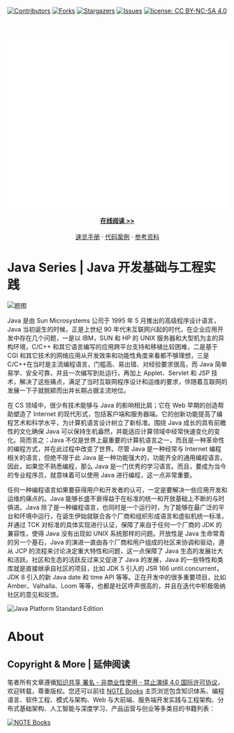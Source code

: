 [![Contributors][contributors-shield]][contributors-url]
[![Forks][forks-shield]][forks-url]
[![Stargazers][stars-shield]][stars-url]
[![Issues][issues-shield]][issues-url]
[![license: CC BY-NC-SA 4.0](https://img.shields.io/badge/license-CC%20BY--NC--SA%204.0-lightgrey.svg)][license-url]

<!-- PROJECT LOGO -->
<br />
<p align="center">
  <a href="https://github.com/wx-chevalier/Java-Series">
    <img src="header.svg" alt="Logo" style="width: 100vw;height: 400px" />
  </a>

  <p align="center">
    <a href="https://ng-tech.icu/Java-Series"><strong>在线阅读 >> </strong></a>
    <br />
    <br />
    <a href="https://github.com/wx-chevalier/Awesome-CheatSheets">速览手册</a>
    ·
    <a href="./examples">代码案例</a>
    ·
    <a href="https://github.com/wx-chevalier/Awesome-Lists">参考资料</a>

  </p>
</p>

<!-- ABOUT THE PROJECT -->

# Java Series | Java 开发基础与工程实践

![题图](https://i.postimg.cc/NMZrqkFd/image.png)

Java 是由 Sun Microsystems 公司于 1995 年 5 月推出的高级程序设计语言，Java 当初诞生的时候，正是上世纪 90 年代末互联网兴起的时代，在企业应用开发中存在几个问题，一是以 IBM，SUN 和 HP 的 UNIX 服务器和大型机为主的异构环境，C/C++ 和其它语言编写的应用跨平台支持和移植比较困难，二是基于 CGI 和其它技术的网络应用从开发效率和功能性角度来看都不够理想，三是 C/C++在当时是主流编程语言，门槛高、易出错、对经验要求很高，而 Java 简单易学、安全可靠，并且一次编写到处运行，再加上 Applet、Servlet 和 JSP 技术，解决了这些痛点，满足了当时互联网程序设计和运维的要求，伴随着互联网的发展一下子就脱颖而出并长期占据主流地位。

在 CS 领域中，很少有技术能够与 Java 的影响相比肩；它在 Web 早期的创造帮助塑造了 Internet 的现代形式，包括客户端和服务器端。它的创新功能提高了编程艺术和科学水平，为计算机语言设计树立了新标准。围绕 Java 成长的具有前瞻性的文化确保 Java 可以保持生机盎然，并能适应计算领域中经常快速变化的变化。简而言之：Java 不仅是世界上最重要的计算机语言之一，而且是一种革命性的编程方式，并在此过程中改变了世界。尽管 Java 是一种经常与 Internet 编程相关的语言，但绝不限于此 Java 是一种功能强大的，功能齐全的通用编程语言。因此，如果您不熟悉编程，那么 Java 是一门优秀的学习语言。而且，要成为当今的专业程序员，就意味着可以使用 Java 进行编程，这一点非常重要。

任何一种编程语言如果要获得用户和开发者的认可，一定是要解决一些应用开发和运维的痛点的。Java 能够长盛不衰得益于在标准的统一和开放基础上不断的与时俱进。Java 除了是一种编程语言，也同时是一个运行时，为了能够在最广泛的平台和环境中运行，在诞生伊始就联合各个厂商和组织形成语言和虚拟机统一标准，并通过 TCK 对标准的具体实现进行认证，保障了来自于任何一个厂商的 JDK 的兼容性，使得 Java 没有出现如 UNIX 系统那样的问题。开放性是 Java 生命常青的另一个基石，Java 的演进一直由各个厂商和用户组成的社区来协调和驱动，遵从 JCP 的流程来讨论决定重大特性和问题，这一点保障了 Java 生态的发展壮大和活跃。社区和生态的活跃反过来又促进了 Java 的发展，Java 的一些特性和类库就是直接继承自社区的项目，比如 JDK 5 引入的 JSR 166 until.concurrent，JDK 8 引入的新 Java date 和 time API 等等。正在开发中的很多重要项目，比如 Amber、Valhalla、Loom 等等，也都是社区呼声很高的，并且在迭代中积极吸纳社区的意见和反馈。

![Java Platform Standard Edition](http://static.oschina.net/uploads/space/2015/0917/192918_c6O7_1434710.png)

# About

## Copyright & More | 延伸阅读

笔者所有文章遵循[知识共享 署名 - 非商业性使用 - 禁止演绎 4.0 国际许可协议](https://creativecommons.org/licenses/by-nc-nd/4.0/deed.zh)，欢迎转载，尊重版权。您还可以前往 [NGTE Books](https://ng-tech.icu/books/) 主页浏览包含知识体系、编程语言、软件工程、模式与架构、Web 与大前端、服务端开发实践与工程架构、分布式基础架构、人工智能与深度学习、产品运营与创业等多类目的书籍列表：

[![NGTE Books](https://s2.ax1x.com/2020/01/18/19uXtI.png)](https://ng-tech.icu/books/)

<!-- MARKDOWN LINKS & IMAGES -->
<!-- https://www.markdownguide.org/basic-syntax/#reference-style-links -->

[contributors-shield]: https://img.shields.io/github/contributors/wx-chevalier/Java-Series.svg?style=flat-square
[contributors-url]: https://github.com/wx-chevalier/Java-Series/graphs/contributors
[forks-shield]: https://img.shields.io/github/forks/wx-chevalier/Java-Series.svg?style=flat-square
[forks-url]: https://github.com/wx-chevalier/Java-Series/network/members
[stars-shield]: https://img.shields.io/github/stars/wx-chevalier/Java-Series.svg?style=flat-square
[stars-url]: https://github.com/wx-chevalier/Java-Series/stargazers
[issues-shield]: https://img.shields.io/github/issues/wx-chevalier/Java-Series.svg?style=flat-square
[issues-url]: https://github.com/wx-chevalier/Java-Series/issues
[license-shield]: https://img.shields.io/github/license/wx-chevalier/Java-Series.svg?style=flat-square
[license-url]: https://github.com/wx-chevalier/Java-Series/blob/master/LICENSE.txt

